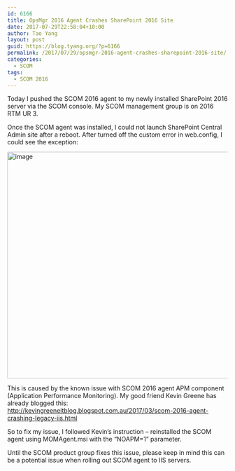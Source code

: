 ```yaml
---
id: 6166
title: OpsMgr 2016 Agent Crashes SharePoint 2016 Site
date: 2017-07-29T22:58:04+10:00
author: Tao Yang
layout: post
guid: https://blog.tyang.org/?p=6166
permalink: /2017/07/29/opsmgr-2016-agent-crashes-sharepoint-2016-site/
categories:
  - SCOM
tags:
  - SCOM 2016
---
```

Today I pushed the SCOM 2016 agent to my newly installed SharePoint 2016 server via the SCOM console. My SCOM management group is on 2016 RTM UR 3.

Once the SCOM agent was installed, I could not launch SharePoint Central Admin site after a reboot. After turned off the custom error in web.config, I could see the exception:

<a href="https://blog.tyang.org/wp-content/uploads/2017/07/image-10.png"><img style="display: inline; background-image: none;" title="image" src="https://blog.tyang.org/wp-content/uploads/2017/07/image_thumb-10.png" alt="image" width="958" height="517" border="0" /></a>

This is caused by the known issue with SCOM 2016 agent APM component (Application Performance Monitoring). My good friend Kevin Greene has already blogged this: <a title="http://kevingreeneitblog.blogspot.com.au/2017/03/scom-2016-agent-crashing-legacy-iis.html" href="http://kevingreeneitblog.blogspot.com.au/2017/03/scom-2016-agent-crashing-legacy-iis.html">http://kevingreeneitblog.blogspot.com.au/2017/03/scom-2016-agent-crashing-legacy-iis.html</a>

So to fix my issue, I followed Kevin’s instruction – reinstalled the SCOM agent using MOMAgent.msi with the “NOAPM=1” parameter.

Until the SCOM product group fixes this issue, please keep in mind this can be a potential issue when rolling out SCOM agent to IIS servers.